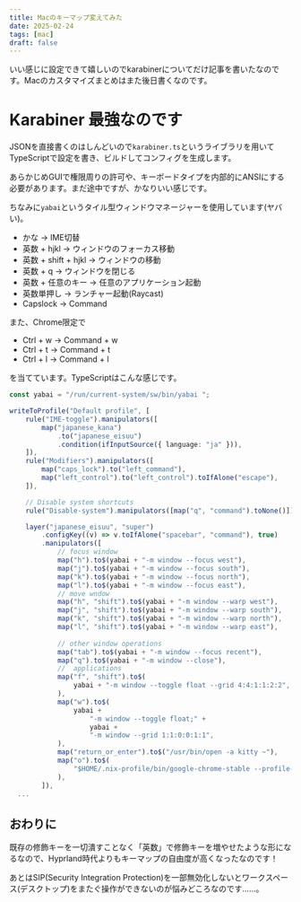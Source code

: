 ```yaml
---
title: Macのキーマップ変えてみた
date: 2025-02-24
tags: [mac]
draft: false
---
```


いい感じに設定できて嬉しいのでkarabinerについてだけ記事を書いたなのです。Macのカスタマイズまとめはまた後日書くなのです。

# Karabiner 最強なのです

JSONを直接書くのはしんどいので`karabiner.ts`というライブラリを用いてTypeScriptで設定を書き、ビルドしてコンフィグを生成します。

あらかじめGUIで権限周りの許可や、キーボードタイプを内部的にANSIにする必要があります。まだ途中ですが、かなりいい感じです。

ちなみに`yabai`というタイル型ウィンドウマネージャーを使用しています(ヤバい)。

- かな → IME切替
- 英数 + hjkl → ウィンドウのフォーカス移動
- 英数 + shift + hjkl → ウィンドウの移動
- 英数 + q → ウィンドウを閉じる
- 英数 + 任意のキー → 任意のアプリケーション起動
- 英数単押し → ランチャー起動(Raycast)
- Capslock → Command

また、Chrome限定で

- Ctrl + w → Command + w
- Ctrl + t → Command + t
- Ctrl + l → Command + l

を当てています。TypeScriptはこんな感じです。

```ts
const yabai = "/run/current-system/sw/bin/yabai ";

writeToProfile("Default profile", [
	rule("IME-toggle").manipulators([
		map("japanese_kana")
			.to("japanese_eisuu")
			.condition(ifInputSource({ language: "ja" })),
	]),
	rule("Modifiers").manipulators([
		map("caps_lock").to("left_command"),
		map("left_control").to("left_control").toIfAlone("escape"),
	]),

	// Disable system shortcuts
	rule("Disable-system").manipulators([map("q", "command").toNone()]),

	layer("japanese_eisuu", "super")
		.configKey((v) => v.toIfAlone("spacebar", "command"), true)
		.manipulators([
			// focus window
			map("h").to$(yabai + "-m window --focus west"),
			map("j").to$(yabai + "-m window --focus south"),
			map("k").to$(yabai + "-m window --focus north"),
			map("l").to$(yabai + "-m window --focus east"),
			// move wndow
			map("h", "shift").to$(yabai + "-m window --warp west"),
			map("j", "shift").to$(yabai + "-m window --warp south"),
			map("k", "shift").to$(yabai + "-m window --warp north"),
			map("l", "shift").to$(yabai + "-m window --warp east"),
			
			// other window operations
			map("tab").to$(yabai + "-m window --focus recent"),
			map("q").to$(yabai + "-m window --close"),
			//  applications
			map("f", "shift").to$(
				yabai + "-m window --toggle float --grid 4:4:1:1:2:2",
			),
			map("w").to$(
				yabai +
					"-m window --toggle float;" +
					yabai +
					"-m window --grid 1:1:0:0:1:1",
			),
			map("return_or_enter").to$("/usr/bin/open -a kitty ~"),
			map("o").to$(
				"$HOME/.nix-profile/bin/google-chrome-stable --profile-directory=Default",
			),
		]),
  ...
```

## おわりに

既存の修飾キーを一切潰すことなく「英数」で修飾キーを増やせたような形になるなので、Hyprland時代よりもキーマップの自由度が高くなったなのです！

あとはSIP(Security Integration Protection)を一部無効化しないとワークスペース(デスクトップ)をまたぐ操作ができないのが悩みどころなのです……。
